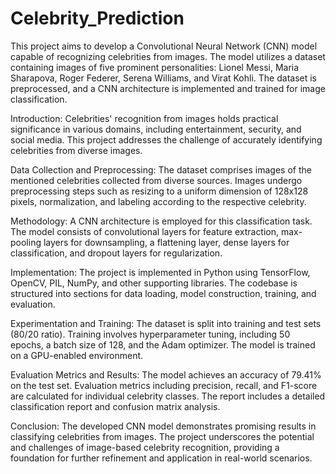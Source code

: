 # Celebrity_Prediction

This project aims to develop a Convolutional Neural Network (CNN) model capable of recognizing celebrities from images. The model utilizes a dataset containing images of five prominent personalities: Lionel Messi, Maria Sharapova, Roger Federer, Serena Williams, and Virat Kohli. The dataset is preprocessed, and a CNN architecture is implemented and trained for image classification.

Introduction:
Celebrities' recognition from images holds practical significance in various domains, including entertainment, security, and social media. This project addresses the challenge of accurately identifying celebrities from diverse images.

Data Collection and Preprocessing:
The dataset comprises images of the mentioned celebrities collected from diverse sources. Images undergo preprocessing steps such as resizing to a uniform dimension of 128x128 pixels, normalization, and labeling according to the respective celebrity.

Methodology:
A CNN architecture is employed for this classification task. The model consists of convolutional layers for feature extraction, max-pooling layers for downsampling, a flattening layer, dense layers for classification, and dropout layers for regularization.

Implementation:
The project is implemented in Python using TensorFlow, OpenCV, PIL, NumPy, and other supporting libraries. The codebase is structured into sections for data loading, model construction, training, and evaluation.

Experimentation and Training:
The dataset is split into training and test sets (80/20 ratio). Training involves hyperparameter tuning, including 50 epochs, a batch size of 128, and the Adam optimizer. The model is trained on a GPU-enabled environment.

Evaluation Metrics and Results:
The model achieves an accuracy of 79.41% on the test set. Evaluation metrics including precision, recall, and F1-score are calculated for individual celebrity classes. The report includes a detailed classification report and confusion matrix analysis.

Conclusion:
The developed CNN model demonstrates promising results in classifying celebrities from images. The project underscores the potential and challenges of image-based celebrity recognition, providing a foundation for further refinement and application in real-world scenarios.

